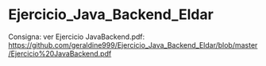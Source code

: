# Ejercicio_Java_Backend_Eldar
Consigna: ver Ejercicio JavaBackend.pdf: https://github.com/geraldine999/Ejercicio_Java_Backend_Eldar/blob/master/Ejercicio%20JavaBackend.pdf
